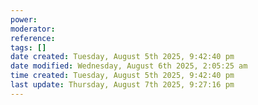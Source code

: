 ```yaml
---
power: 
moderator:
reference:
tags: []
date created: Tuesday, August 5th 2025, 9:42:40 pm
date modified: Wednesday, August 6th 2025, 2:05:25 am
time created: Tuesday, August 5th 2025, 9:42:40 pm
last update: Thursday, August 7th 2025, 9:27:16 pm
---
```


